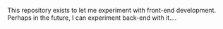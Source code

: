 This repository exists to let me experiment with front-end development. Perhaps in the future, I can experiment back-end with it....
